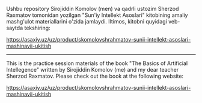 Ushbu repository Sirojiddin Komolov (men) va qadrli ustozim Sherzod Raxmatov tomonidan yozilgan "Sun'iy Intellekt Asoslari" kitobining amaliy mashg'ulot materiallarini o'zida jamlaydi.
Iltimos, kitobni quyidagi veb-saytda tekshiring:

https://asaxiy.uz/uz/product/skomolovshrahmatov-sunii-intellekt-asoslari-mashinavii-ukitish

---

This is the practice session materials of the book "The Basics of Artificial Intellegence" written by Sirojiddin Komolov (me) and my dear teacher Sherzod Raxmatov.
Please check out the book at the following website:

https://asaxiy.uz/uz/product/skomolovshrahmatov-sunii-intellekt-asoslari-mashinavii-ukitish
